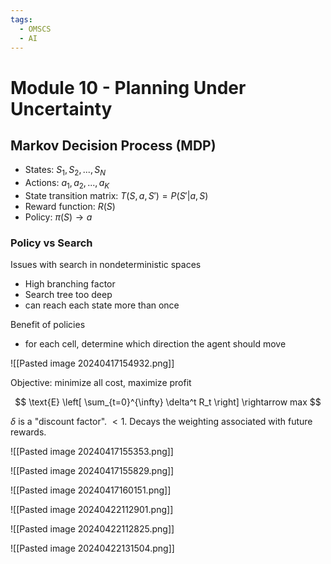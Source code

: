 ```yaml
---
tags:
  - OMSCS
  - AI
---
```

# Module 10 - Planning Under Uncertainty

## Markov Decision Process (MDP)
- States: $S_1, S_2, ..., S_N$
- Actions: $a_1, a_2, ..., a_K$
- State transition matrix: $T(S, a, S')=P(S'|a,S)$
- Reward function: $R(S)$
- Policy: $\pi(S) \rightarrow a$

### Policy vs Search
Issues with search in nondeterministic spaces
- High branching factor
- Search tree too deep
- can reach each state more than once

Benefit of policies
- for each cell, determine which direction the agent should move

![[Pasted image 20240417154932.png]]

Objective: minimize all cost, maximize profit

$$
\text{E} \left[ \sum_{t=0}^{\infty} \delta^t R_t \right] \rightarrow max
$$

$\delta$ is a "discount factor". $< 1$. Decays the weighting associated with future rewards.

![[Pasted image 20240417155353.png]]

![[Pasted image 20240417155829.png]]

![[Pasted image 20240417160151.png]]

![[Pasted image 20240422112901.png]]

![[Pasted image 20240422112825.png]]

![[Pasted image 20240422131504.png]]

